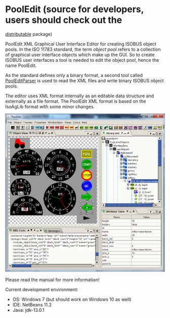 # PoolEdit (source for developers, users should check out the
  [distributable](https://github.com/moehman/PoolEditDist) package)

PoolEdit XML Graphical User Interface Editor for creating ISOBUS
object pools. In the ISO 11783 standard, the term _object pool_ refers
to a collection of graphical user interface objects which make up the
GUI. So to create ISOBUS user interfaces a tool is needed to edit the
object pool, hence the name PoolEdit.

As the standard defines only a binary format, a second tool called
[PoolEditParser](https://github.com/moehman/PoolEditParser) is used to
read the XML files and write binary ISOBUS object pools.

The editor uses XML format internally as an editable data structure
and externally as a file format. The PoolEdit XML format is based on
the IsoAgLib format with some minor changes.

![Screenshot](screenshot.png)

Please read the manual for more information!

Current development environment:
* OS: Windows 7 (but should work on Windows 10 as well)
* IDE: NetBeans 11.2
* Java: jdk-13.0.1
